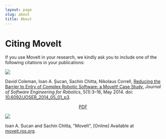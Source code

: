 ```yaml
---
layout: page
slug: about
title: About
---
```

<div class="people-page">
  <h1>Citing MoveIt</h1>
  <p>If you use MoveIt in your research, we kindly ask you to include one of the following citations in your publications:
  <div class="container-fluid">
    <div class="container">
      <div class="main-card-wrapper">
        <div class="main-card-single boarder main-card-single-padding">
          <img class="mx-auto d-block quote-img" src="/assets/images/people_page/quote.png">
          <p>David Coleman, Ioan A. Șucan, Sachin Chitta, Nikolaus Correll,
          <a href="https://arxiv.org/abs/1404.3785">Reducing the Barrier to Entry of Complex Robotic Software: a MoveIt! Case Study</a>,
          <em>Journal of Software Engineering for Robotics</em>,
          5(1):3–16, May 2014. doi: <a href="http://dx.doi.org/10.6092/JOSER_2014_05_01_p3">10.6092/JOSER_2014_05_01_p3</a>.</p>
          <p style="text-align:center"><a class="button" href="https://aisberg.unibg.it/retrieve/handle/10446/87657/159415/74-378-1-PB.pdf">PDF</a>
          </p>
        </div>
        <div class="main-card-single boarder main-card-single-padding">
          <img class="mx-auto d-block quote-img" src="/assets/images/people_page/quote.png">
          <p>Ioan A. Sucan and Sachin Chitta, "MoveIt", [Online] Available at <a href="https://moveit.ros.org">moveit.ros.org</a>.</p>
        </div>
      </div>
    </div>
  </div>
